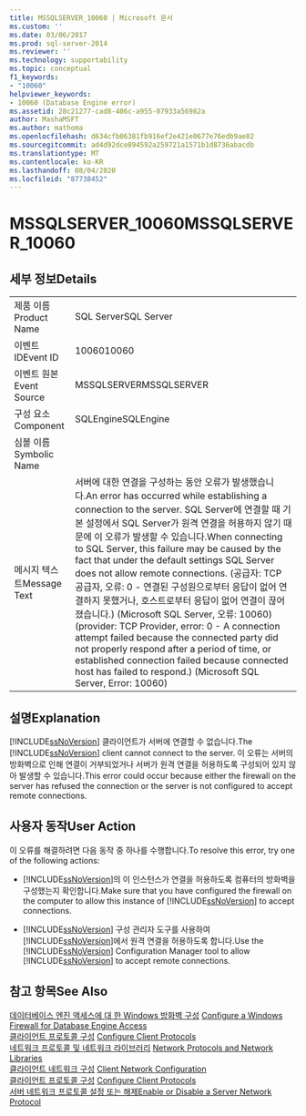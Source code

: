 ```yaml
---
title: MSSQLSERVER_10060 | Microsoft 문서
ms.custom: ''
ms.date: 03/06/2017
ms.prod: sql-server-2014
ms.reviewer: ''
ms.technology: supportability
ms.topic: conceptual
f1_keywords:
- "10060"
helpviewer_keywords:
- 10060 (Database Engine error)
ms.assetid: 28c21277-cad8-406c-a955-07933a56982a
author: MashaMSFT
ms.author: mathoma
ms.openlocfilehash: d634cfb06381fb916ef2e421e0677e76edb9ae02
ms.sourcegitcommit: ad4d92dce894592a259721a1571b1d8736abacdb
ms.translationtype: MT
ms.contentlocale: ko-KR
ms.lasthandoff: 08/04/2020
ms.locfileid: "87738452"
---
```

# <a name="mssqlserver_10060"></a><span data-ttu-id="84a7e-102">MSSQLSERVER_10060</span><span class="sxs-lookup"><span data-stu-id="84a7e-102">MSSQLSERVER_10060</span></span>
    
## <a name="details"></a><span data-ttu-id="84a7e-103">세부 정보</span><span class="sxs-lookup"><span data-stu-id="84a7e-103">Details</span></span>  
  
|||  
|-|-|  
|<span data-ttu-id="84a7e-104">제품 이름</span><span class="sxs-lookup"><span data-stu-id="84a7e-104">Product Name</span></span>|<span data-ttu-id="84a7e-105">SQL Server</span><span class="sxs-lookup"><span data-stu-id="84a7e-105">SQL Server</span></span>|  
|<span data-ttu-id="84a7e-106">이벤트 ID</span><span class="sxs-lookup"><span data-stu-id="84a7e-106">Event ID</span></span>|<span data-ttu-id="84a7e-107">10060</span><span class="sxs-lookup"><span data-stu-id="84a7e-107">10060</span></span>|  
|<span data-ttu-id="84a7e-108">이벤트 원본</span><span class="sxs-lookup"><span data-stu-id="84a7e-108">Event Source</span></span>|<span data-ttu-id="84a7e-109">MSSQLSERVER</span><span class="sxs-lookup"><span data-stu-id="84a7e-109">MSSQLSERVER</span></span>|  
|<span data-ttu-id="84a7e-110">구성 요소</span><span class="sxs-lookup"><span data-stu-id="84a7e-110">Component</span></span>|<span data-ttu-id="84a7e-111">SQLEngine</span><span class="sxs-lookup"><span data-stu-id="84a7e-111">SQLEngine</span></span>|  
|<span data-ttu-id="84a7e-112">심볼 이름</span><span class="sxs-lookup"><span data-stu-id="84a7e-112">Symbolic Name</span></span>||  
|<span data-ttu-id="84a7e-113">메시지 텍스트</span><span class="sxs-lookup"><span data-stu-id="84a7e-113">Message Text</span></span>|<span data-ttu-id="84a7e-114">서버에 대한 연결을 구성하는 동안 오류가 발생했습니다.</span><span class="sxs-lookup"><span data-stu-id="84a7e-114">An error has occurred while establishing a connection to the server.</span></span>  <span data-ttu-id="84a7e-115">SQL Server에 연결할 때 기본 설정에서 SQL Server가 원격 연결을 허용하지 않기 때문에 이 오류가 발생할 수 있습니다.</span><span class="sxs-lookup"><span data-stu-id="84a7e-115">When connecting to SQL Server, this failure may be caused by the fact that under the default settings SQL Server does not allow remote connections.</span></span> <span data-ttu-id="84a7e-116">(공급자: TCP 공급자, 오류: 0 - 연결된 구성원으로부터 응답이 없어 연결하지 못했거나, 호스트로부터 응답이 없어 연결이 끊어졌습니다.) (Microsoft SQL Server, 오류: 10060)</span><span class="sxs-lookup"><span data-stu-id="84a7e-116">(provider: TCP Provider, error: 0 - A connection attempt failed because the connected party did not properly respond after a period of time, or established connection failed because connected host has failed to respond.) (Microsoft SQL Server, Error: 10060)</span></span>|  
  
## <a name="explanation"></a><span data-ttu-id="84a7e-117">설명</span><span class="sxs-lookup"><span data-stu-id="84a7e-117">Explanation</span></span>  
 <span data-ttu-id="84a7e-118">[!INCLUDE[ssNoVersion](../../includes/ssnoversion-md.md)] 클라이언트가 서버에 연결할 수 없습니다.</span><span class="sxs-lookup"><span data-stu-id="84a7e-118">The [!INCLUDE[ssNoVersion](../../includes/ssnoversion-md.md)] client cannot connect to the server.</span></span> <span data-ttu-id="84a7e-119">이 오류는 서버의 방화벽으로 인해 연결이 거부되었거나 서버가 원격 연결을 허용하도록 구성되어 있지 않아 발생할 수 있습니다.</span><span class="sxs-lookup"><span data-stu-id="84a7e-119">This error could occur because either the firewall on the server has refused the connection or the server is not configured to accept remote connections.</span></span>  
  
## <a name="user-action"></a><span data-ttu-id="84a7e-120">사용자 동작</span><span class="sxs-lookup"><span data-stu-id="84a7e-120">User Action</span></span>  
 <span data-ttu-id="84a7e-121">이 오류를 해결하려면 다음 동작 중 하나를 수행합니다.</span><span class="sxs-lookup"><span data-stu-id="84a7e-121">To resolve this error, try one of the following actions:</span></span>  
  
-   <span data-ttu-id="84a7e-122">[!INCLUDE[ssNoVersion](../../includes/ssnoversion-md.md)]의 이 인스턴스가 연결을 허용하도록 컴퓨터의 방화벽을 구성했는지 확인합니다.</span><span class="sxs-lookup"><span data-stu-id="84a7e-122">Make sure that you have configured the firewall on the computer to allow this instance of [!INCLUDE[ssNoVersion](../../includes/ssnoversion-md.md)] to accept connections.</span></span>  
  
-   <span data-ttu-id="84a7e-123">[!INCLUDE[ssNoVersion](../../includes/ssnoversion-md.md)] 구성 관리자 도구를 사용하여 [!INCLUDE[ssNoVersion](../../includes/ssnoversion-md.md)]에서 원격 연결을 허용하도록 합니다.</span><span class="sxs-lookup"><span data-stu-id="84a7e-123">Use the [!INCLUDE[ssNoVersion](../../includes/ssnoversion-md.md)] Configuration Manager tool to allow [!INCLUDE[ssNoVersion](../../includes/ssnoversion-md.md)] to accept remote connections.</span></span>  
  
## <a name="see-also"></a><span data-ttu-id="84a7e-124">참고 항목</span><span class="sxs-lookup"><span data-stu-id="84a7e-124">See Also</span></span>  
 <span data-ttu-id="84a7e-125">[데이터베이스 엔진 액세스에 대 한 Windows 방화벽 구성](../../database-engine/configure-windows/configure-a-windows-firewall-for-database-engine-access.md) </span><span class="sxs-lookup"><span data-stu-id="84a7e-125">[Configure a Windows Firewall for Database Engine Access](../../database-engine/configure-windows/configure-a-windows-firewall-for-database-engine-access.md) </span></span>  
 <span data-ttu-id="84a7e-126">[클라이언트 프로토콜 구성](../../database-engine/configure-windows/configure-client-protocols.md) </span><span class="sxs-lookup"><span data-stu-id="84a7e-126">[Configure Client Protocols](../../database-engine/configure-windows/configure-client-protocols.md) </span></span>  
 <span data-ttu-id="84a7e-127">[네트워크 프로토콜 및 네트워크 라이브러리](../../sql-server/install/network-protocols-and-network-libraries.md) </span><span class="sxs-lookup"><span data-stu-id="84a7e-127">[Network Protocols and Network Libraries](../../sql-server/install/network-protocols-and-network-libraries.md) </span></span>  
 <span data-ttu-id="84a7e-128">[클라이언트 네트워크 구성](../../database-engine/configure-windows/client-network-configuration.md) </span><span class="sxs-lookup"><span data-stu-id="84a7e-128">[Client Network Configuration](../../database-engine/configure-windows/client-network-configuration.md) </span></span>  
 <span data-ttu-id="84a7e-129">[클라이언트 프로토콜 구성](../../database-engine/configure-windows/configure-client-protocols.md) </span><span class="sxs-lookup"><span data-stu-id="84a7e-129">[Configure Client Protocols](../../database-engine/configure-windows/configure-client-protocols.md) </span></span>  
 [<span data-ttu-id="84a7e-130">서버 네트워크 프로토콜 설정 또는 해제</span><span class="sxs-lookup"><span data-stu-id="84a7e-130">Enable or Disable a Server Network Protocol</span></span>](../../database-engine/configure-windows/enable-or-disable-a-server-network-protocol.md)  
  
  
